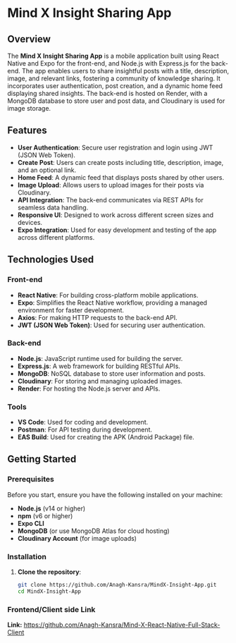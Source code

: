 # Mind X Insight Sharing App

## Overview

The **Mind X Insight Sharing App** is a mobile application built using React Native and Expo for the front-end, and Node.js with Express.js for the back-end. The app enables users to share insightful posts with a title, description, image, and relevant links, fostering a community of knowledge sharing. It incorporates user authentication, post creation, and a dynamic home feed displaying shared insights. The back-end is hosted on Render, with a MongoDB database to store user and post data, and Cloudinary is used for image storage.

## Features

- **User Authentication**: Secure user registration and login using JWT (JSON Web Token).
- **Create Post**: Users can create posts including title, description, image, and an optional link.
- **Home Feed**: A dynamic feed that displays posts shared by other users.
- **Image Upload**: Allows users to upload images for their posts via Cloudinary.
- **API Integration**: The back-end communicates via REST APIs for seamless data handling.
- **Responsive UI**: Designed to work across different screen sizes and devices.
- **Expo Integration**: Used for easy development and testing of the app across different platforms.

## Technologies Used

### Front-end
- **React Native**: For building cross-platform mobile applications.
- **Expo**: Simplifies the React Native workflow, providing a managed environment for faster development.
- **Axios**: For making HTTP requests to the back-end API.
- **JWT (JSON Web Token)**: Used for securing user authentication.

### Back-end
- **Node.js**: JavaScript runtime used for building the server.
- **Express.js**: A web framework for building RESTful APIs.
- **MongoDB**: NoSQL database to store user information and posts.
- **Cloudinary**: For storing and managing uploaded images.
- **Render**: For hosting the Node.js server and APIs.

### Tools
- **VS Code**: Used for coding and development.
- **Postman**: For API testing during development.
- **EAS Build**: Used for creating the APK (Android Package) file.

## Getting Started

### Prerequisites

Before you start, ensure you have the following installed on your machine:

- **Node.js** (v14 or higher)
- **npm** (v6 or higher)
- **Expo CLI**
- **MongoDB** (or use MongoDB Atlas for cloud hosting)
- **Cloudinary Account** (for image uploads)

### Installation

1. **Clone the repository**:
   ```bash
   git clone https://github.com/Anagh-Kansra/MindX-Insight-App.git
   cd MindX-Insight-App

### Frontend/Client side Link
**Link:** https://github.com/Anagh-Kansra/Mind-X-React-Native-Full-Stack-Client
